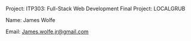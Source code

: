 Project: ITP303: Full-Stack Web Development Final Project: LOCALGRUB

Name: James Wolfe

Email: James.wolfe.jr@gmail.com
